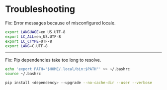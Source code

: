 # Troubleshooting

Fix: Error messages because of misconfigured locale.
	
```bash
export LANGUAGE=en_US.UTF-8
export LC_ALL=en_US.UTF-8
export LC_CTYPE=UTF-8
export LANG=C.UTF-8
```

---

Fix: Pip dependencies take too long to resolve.

```bash
echo 'export PATH="$HOME/.local/bin:$PATH"' >> ~/.bashrc
source ~/.bashrc

pip install <dependency> --upgrade --no-cache-dir --user --verbose
```
